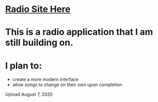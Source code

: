# [Radio Site Here](https://ecstatic-lamarr-539ac5.netlify.app)

# This is a radio application that I am still building on.

# I plan to:
* create a more modern interface
* allow songs to change on their own upon completion

Upload August 7, 2020